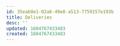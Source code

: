 ```yaml
---
id: 35eab0e1-02a6-49e8-a513-7759157e193b
title: Deliveries
desc: ''
updated: 1604767433483
created: 1604767433483
---
```


